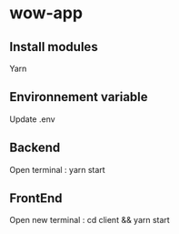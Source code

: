 # wow-app

## Install modules
Yarn

## Environnement variable
Update .env

## Backend
Open terminal : yarn start

## FrontEnd
Open new terminal : cd client && yarn start
